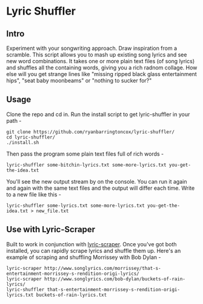 # Lyric Shuffler                                                                                                                                                                                
## Intro

Experiment with your songwriting approach.  Draw inspiration from a scramble.  This script allows you to mash up existing song lyrics and see new word combinations.  It takes one or more plain text files (of song lyrics) and shuffles all the containing words, giving you a rich radnom collage.  How else will you get strange lines like "missing ripped black glass entertainment hips", "seat baby moonbeams" or "nothing to sucker for?"

## Usage

Clone the repo and cd in.  Run the install script to get lyric-shuffler in your path -

    git clone https://github.com/ryanbarringtoncox/lyric-shuffler/
    cd lyric-shuffler/
    ./install.sh

Then pass the program some plain text files full of rich words - 

    lyric-shuffler some-bitchin-lyrics.txt some-more-lyrics.txt you-get-the-idea.txt

You'll see the new output stream by on the console.  You can run it again and again with the same text files and the output will differ each time.  Write to a new file like this -

    lyric-shuffler some-lyrics.txt some-more-lyrics.txt you-get-the-idea.txt > new_file.txt

## Use with Lyric-Scraper

Built to work in conjunction with [lyric-scraper](https://github.com/ryanbarringtoncox/lyric-scraper).  Once you've got both installed, you can rapidly scrape lyrics and shuffle them up.  Here's an example of scraping and shuffling Morrissey with Bob Dylan -

    lyric-scraper http://www.songlyrics.com/morrissey/that-s-entertainment-morrissey-s-rendition-origi-lyrics/
    lyric-scraper http://www.songlyrics.com/bob-dylan/buckets-of-rain-lyrics/
    lyric-shuffler that-s-entertainment-morrissey-s-rendition-origi-lyrics.txt buckets-of-rain-lyrics.txt
